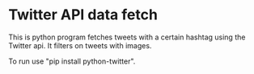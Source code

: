 # Twitter API data fetch

This is python program fetches tweets with a certain hashtag using the Twitter api. It filters on tweets with images.

To run use "pip install python-twitter".
